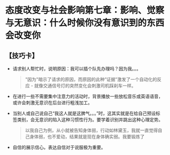 # 态度改变与社会影响第七章：影响、觉察与无意识：什么时候你没有意识到的东西会改变你

## 【技巧卡】

- 请求别人帮忙时，说明原因：我可以插个队先办理吗？因为我。。。

	> "因为"暗示了请求的原因，而原因的此种”证据”激发了一个自动化的反应 - 就像交通信号灯的突然变化会刺激司机踩刹车一样。

- 在进行一些不需要集中注意力的活动时，背景播放一些放松音乐或英语语音，或许会刺激无意识在后台进行粗浅加工。

- 当别人或自己说自己“我这人就是这脾气。。。”时，这其实就是在给自己预设标签类别，会无意识的陷入这种习惯性行为。要学着识别并跳出这种心理定势。

	> 以我自己为例，从小就被告知身体弱，行动如林黛玉，我就一直觉得自己身体弱，也不爱动，结果就是现在身体确实弱。我要锻炼了

- 自信的展示信心。表达自信对于说服极为重要。
